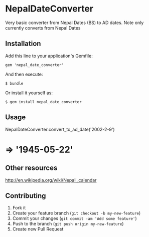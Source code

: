# NepalDateConverter

Very basic converter from Nepal Dates (BS) to AD dates.
Note only currently converts from Nepal Dates

## Installation

Add this line to your application's Gemfile:

    gem 'nepal_date_converter'

And then execute:

    $ bundle

Or install it yourself as:

    $ gem install nepal_date_converter

## Usage

NepalDateConverter.convert\_to\_ad\_date('2002-2-9')
# => '1945-05-22'

## Other resources
http://en.wikipedia.org/wiki/Nepali_calendar

## Contributing

1. Fork it
2. Create your feature branch (`git checkout -b my-new-feature`)
3. Commit your changes (`git commit -am 'Add some feature'`)
4. Push to the branch (`git push origin my-new-feature`)
5. Create new Pull Request
